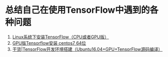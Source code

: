# 总结自己在使用TensorFlow中遇到的各种问题
1. [Linux系统下安装TensorFlow（CPU或者GPU版）](https://blog.csdn.net/love666666shen/article/details/75675185)
2. [GPU版Tensorflow安装 centos7 64位](https://blog.csdn.net/wang2008start/article/details/71319970)
3. [干货|TensorFlow开发环境搭建（Ubuntu16.04+GPU+TensorFlow源码编译）](https://mp.weixin.qq.com/s/qGTq5L69lsFdaWpIQwIivQ)